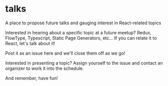 # talks
A place to propose future talks and gauging interest in React-related topics

Interested in hearing about a specific topic at a future meetup? Redux, FlowType, Typescript, Static Page Generators, etc...  If you can relate it to React, let's talk about it!

Post it as an issue here and we'll close them off as we go!

Interested in presenting a topic?  Assign yourself to the issue and contact an organizer to work it into the schedule.

And remember, have fun!
